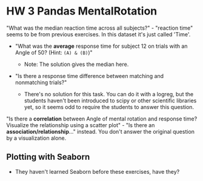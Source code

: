 # HW 3 Pandas MentalRotation

"What was the median reaction time across all subjects?"
    - "reaction time" seems to be from previous exercises. In this dataset it's just called 'Time'.

- "What was the **average** response time for subject 12 on trials with an Angle of 50? (Hint: `(A) & (B)`)"
    - Note: The solution gives the median here.

- "Is there a response time difference between matching and nonmatching
trials?"
    - There's no solution for this task. You can do it with a logreg, but the students haven't been introduced to scipy or other scientific libraries yet, so it seems odd to require the students to answer this question.


"Is there a **correlation** between Angle of mental rotation and response time?  Visualize the relationship using a scatter plot"
    - "Is there an **association/relationship**..." instead. You don't answer the original question by a visualization alone.

## Plotting with Seaborn

- They haven't learned Seaborn before these exercises, have they?

